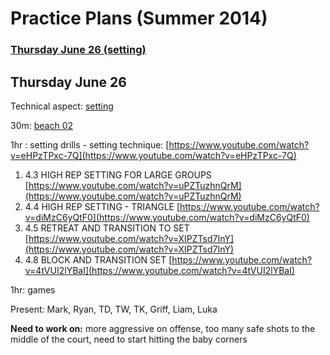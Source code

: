 # Practice Plans (Summer 2014)

### [Thursday June 26 (setting)](#06/26)
 
 
## <a name="06/26"></a>Thursday June 26
Technical aspect: [setting](https://github.com/nvitas/beach-vball/blob/master/setting.md)

30m: [beach 02](https://github.com/nvitas/beach-vball/blob/master/02.md)

1hr : setting drills - setting technique:	[https://www.youtube.com/watch?v=eHPzTPxc-7Q](https://www.youtube.com/watch?v=eHPzTPxc-7Q)

1. 4.3	HIGH REP SETTING FOR LARGE GROUPS	[https://www.youtube.com/watch?v=uPZTuzhnQrM](https://www.youtube.com/watch?v=uPZTuzhnQrM) 	
2. 4.4	HIGH REP SETTING - TRIANGLE	        [https://www.youtube.com/watch?v=diMzC6yQtF0](https://www.youtube.com/watch?v=diMzC6yQtF0)		
3. 4.5	RETREAT AND TRANSITION TO SET	    [https://www.youtube.com/watch?v=XIPZTsd7InY](https://www.youtube.com/watch?v=XIPZTsd7InY)		
4. 4.8	BLOCK AND TRANSITION SET	        [https://www.youtube.com/watch?v=4tVUI2lYBaI](https://www.youtube.com/watch?v=4tVUI2lYBaI)		

1hr: games

Present: Mark, Ryan, TD, TW, TK, Griff, Liam, Luka

**Need to work on:** more aggressive on offense, too many safe shots to the middle of the court, need to start hitting the baby corners 
